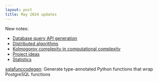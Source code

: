 ```yaml
---
layout: post
title: May 2024 updates
---
```


New notes:
* [Database query API generation](https://github.com/andrew222651/public_notes/wiki/Database-query-API-generation/ab2de0ee1a2c65bb841d6092a4ab173bc72f0f47)
* [Distributed algorithms](https://github.com/andrew222651/public_notes/wiki/Distributed-algorithms/1f738b8175c6f122467d046df4ba4ba5106338f5)
* [Kolmogorov complexity in computational complexity](https://github.com/andrew222651/public_notes/wiki/Kolmogorov-complexity-in-computational-complexity/6376f33766f7eb23959e42e5e7336818fbfa5e96)
* [Project ideas](https://github.com/andrew222651/public_notes/wiki/Project-ideas/b4f004abfc3c3b9eac3517cf55f685e3ad6ceb94)
* [Statistics](https://github.com/andrew222651/public_notes/wiki/Statistics/3e79c4ba460a1c8cdee88df7e3362b796e44b9a7)

[sqlafunccodegen](https://github.com/andrew222651/sqlafunccodegen/): Generate type-annotated Python functions that wrap PostgreSQL functions

